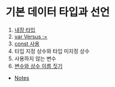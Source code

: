 # 기본 데이터 타입과 선언

1. [내장 타입](2.1.md)
2. [var Versus :=](2.2.md)
3. [const 사용](2.3.md)
4. 타입 지정 상수와 타입 미지정 상수
5. 사용하지 않는 변수
6. [변수와 상수 이름 짓기](2.6.md)

- [Notes](NOTE.md)
